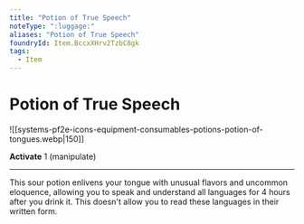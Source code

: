 ```yaml
---
title: "Potion of True Speech"
noteType: ":luggage:"
aliases: "Potion of True Speech"
foundryId: Item.BccxXHrv2TzbC8gk
tags:
  - Item
---
```


# Potion of True Speech
![[systems-pf2e-icons-equipment-consumables-potions-potion-of-tongues.webp|150]]

**Activate** 1 (manipulate)

* * *

This sour potion enlivens your tongue with unusual flavors and uncommon eloquence, allowing you to speak and understand all languages for 4 hours after you drink it. This doesn't allow you to read these languages in their written form.
